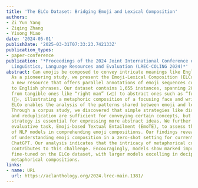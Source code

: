 ```yaml
---
title: 'The ELCo Dataset: Bridging Emoji and Lexical Composition'
authors:
- Zi Yun Yang
- Ziqing Zhang
- Yisong Miao
date: '2024-05-01'
publishDate: '2025-03-31T07:33:23.742133Z'
publication_types:
- paper-conference
publication: '*Proceedings of the 2024 Joint International Conference on Computational
  Linguistics, Language Resources and Evaluation (LREC-COLING 2024)*'
abstract: Can emojis be composed to convey intricate meanings like English phrases?
  As a pioneering study, we present the Emoji-Lexical Composition (ELCo) dataset,
  a new resource that offers parallel annotations of emoji sequences corresponding
  to English phrases. Our dataset contains 1,655 instances, spanning 209 diverse concepts
  from tangible ones like “right man” (✔️👨) to abstract ones such as “full attention”
  (🧐✍️, illustrating a metaphoric composition of a focusing face and writing hand).
  ELCo enables the analysis of the patterns shared between emoji and lexical composition.
  Through a corpus study, we discovered that simple strategies like direct representation
  and reduplication are sufficient for conveying certain concepts, but a richer, metaphorical
  strategy is essential for expressing more abstract ideas. We further introduce an
  evaluative task, Emoji-based Textual Entailment (EmoTE), to assess the proficiency
  of NLP models in comprehending emoji compositions. Our findings reveals the challenge
  of understanding emoji composition in a zero-shot setting for current models, including
  ChatGPT. Our analysis indicates that the intricacy of metaphorical compositions
  contributes to this challenge. Encouragingly, models show marked improvement when
  fine-tuned on the ELCo dataset, with larger models excelling in deciphering nuanced
  metaphorical compositions.
links:
- name: URL
  url: https://aclanthology.org/2024.lrec-main.1381/
---
```

